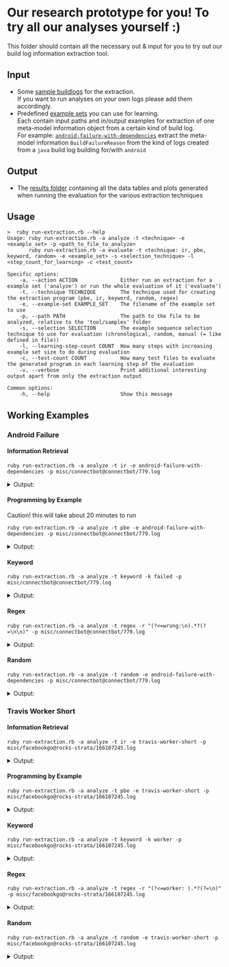 <!-- <script src="https://gist.github.com/pierrejoubert73/902cc94d79424356a8d20be2b382e1ab.js"></script> -->

# Our research prototype for you! To try all our analyses yourself :)

This folder should contain all the necessary out & input for you to try out our build log information extraction tool.

## Input

- Some [sample buildlogs](samples) for the extraction.  
  If you want to run analyses on your own logs please add them accordingly.
- Predefined [example sets](example-sets) you can use for learning.  
  Each contain input paths and in/output examples for extraction of one meta-model information object from a certain kind of build log.  
  For example: [`android-failure-with-dependencies`](example-sets/android-failure-with-dependencies.xml) extract the meta-model information `BuildFailureReason` from the kind of logs created from a `java` build log building for/with `android`

## Output

- The [results folder](results) containing all the data tables and plots generated when running the evaluation for the various extraction techniques

## Usage

``` shell
>  ruby run-extraction.rb --help
Usage: ruby run-extraction.rb -a analyze -t <technique> -e <example_set> -p <path_to_file_to_analyze>
       ruby run-extraction.rb -a evaluate -t <technique: ir, pbe, keyword, random> -e <example_set> -s <selection_technique> -l <step_count_for_learning> -c <test_count>

Specific options:
    -a, --action ACTION              Either run an extraction for a example set ('analyze') or run the whole evaluation of it ('evaluate')
    -t, --technique TECHNIQUE        The technique used for creating the extraction program (pbe, ir, keyword, random, regex)
    -e, --example-set EXAMPLE_SET    The filename of the example set to use
    -p, --path PATH                  The path to the file to be analyzed, relative to the 'tool/samples' folder
    -s, --selection SELECTION        The example sequence selection technique to use for evaluation (chronological, random, manual (= like defined in file))
    -l, --learning-step-count COUNT  How many steps with increasing example set size to do during evaluation
    -c, --test-count COUNT           How many test files to evaluate the generated program in each learning step of the evaluation
    -v, --verbose                    Print additional interesting output apart from only the extraction output

Common options:
    -h, --help                       Show this message
```

## Working Examples

### Android Failure

#### Information Retrieval

``` shell
ruby run-extraction.rb -a analyze -t ir -e android-failure-with-dependencies -p misc/connectbot@connectbot/779.log
```

<details>
  <summary>Output:</summary>

``` txt
3.4 You agree that you will not take any actions that may cause or result in the fragmentation of Android, including but not limited to distributing, participating in the creation of, or promoting in any way a software development kit derived from the SDK.
3.4 You agree that you will not take any actions that may cause or result in the fragmentation of Android, including but not limited to distributing, participating in the creation of, or promoting in any way a software development kit derived from the SDK.
[0K$ android-update-sdk --components=extra-android-support
Installing extra-android-support
spawn android update sdk --no-ui --all --filter extra-android-support
[0K$ android-update-sdk --components=extra-android-m2repository
spawn android update sdk --no-ui --all --filter extra-android-m2repository
Reading library jar [/usr/local/android-sdk-24.0.2/platforms/android-23/android.jar]
Reading library jar [/usr/local/android-sdk-24.0.2/platforms/android-23/optional/org.apache.http.legacy.jar]
Execution failed for task ':app:testDebugUnitTest'.
```

</details>

#### Programming by Example

Caution! this will take about 20 minutes to run

``` shell
ruby run-extraction.rb -a analyze -t pbe -e android-failure-with-dependencies -p misc/connectbot@connectbot/779.log
```

<details>
  <summary>Output:</summary>

``` txt
Execution failed for task ':app:testDebugUnitTest'.
There were failing tests. See the report at: file:///home/travis/build/connectbot/connectbot/app/build/reports/tests/debug/index.html
```

</details>

#### Keyword

``` shell
ruby run-extraction.rb -a analyze -t keyword -k failed -p misc/connectbot@connectbot/779.log
```

<details>
  <summary>Output:</summary>

``` txt
invoke-rc.d: initscript dbus, action "force-reload" failed.
invoke-rc.d: initscript udev, action "reload" failed.
start: Job failed to start
invoke-rc.d: initscript bluetooth, action "start" failed.
26 tests completed, 1 failed
FAILURE: Build failed with an exception.
Execution failed for task ':app:testDebugUnitTest'.
```

</details>

#### Regex

``` shell
ruby run-extraction.rb -a analyze -t regex -r "(?<=wrong:\n).*?(?=\n\n)" -p misc/connectbot@connectbot/779.log
```

<details>
  <summary>Output:</summary>

``` txt
Execution failed for task ':app:testDebugUnitTest'.
> There were failing tests. See the report at: file:///home/travis/build/connectbot/connectbot/app/build/reports/tests/debug/index.html
```

</details>

#### Random

``` shell
ruby run-extraction.rb -a analyze -t random -e android-failure-with-dependencies -p misc/connectbot@connectbot/779.log
```

<details>
  <summary>Output:</summary>

``` txt
Get:125 http://us.archive.ubuntu.com/ubuntu/ precise-updates/main libgdk-pixbuf2.0-dev amd64 2.26.1-1ubuntu1.3 [51.3 kB]
1.3 "Google" means Google Inc., a Delaware corporation with principal place of business at 1600 Amphitheatre Parkway, Mountain View, CA 94043, United States.
Receiving objects:  90% (2358/2619)   
  Unzipping Android Support Library, revision 23.1 (43%)
```

</details>

### Travis Worker Short

#### Information Retrieval

``` shell
ruby run-extraction.rb -a analyze -t ir -e travis-worker-short -p misc/facebookgo@rocks-strata/166107245.log
```

<details>
  <summary>Output:</summary>

``` txt
Using worker: worker-linux-docker-273f60df.prod.travis-ci.org:travis-linux-11
Target: x86_64-unknown-linux-gnu
GOHOSTOS="linux"
GOOS="linux"
```

</details>

#### Programming by Example

``` shell
ruby run-extraction.rb -a analyze -t pbe -e travis-worker-short -p misc/facebookgo@rocks-strata/166107245.log
```

<details> 
  <summary>Output:</summary>

``` txt
worker-linux-docker-273f60df.prod.travis-ci.org:travis-linux-11
```

</details>

#### Keyword

``` shell
ruby run-extraction.rb -a analyze -t keyword -k worker -p misc/facebookgo@rocks-strata/166107245.log
```

<details> 
  <summary>Output:</summary>

``` txt
Using worker: worker-linux-docker-273f60df.prod.travis-ci.org:travis-linux-11
[33;1mSee https://docs.travis-ci.com/user/workers/container-based-infrastructure/ for details.[0m
```

</details>

#### Regex

``` shell
ruby run-extraction.rb -a analyze -t regex -r "(?<=worker: ).*?(?=\n)" -p misc/facebookgo@rocks-strata/166107245.log
```

<details> 
  <summary>Output:</summary>

``` txt
worker-linux-docker-273f60df.prod.travis-ci.org:travis-linux-11
```

</details>

#### Random

``` shell
ruby run-extraction.rb -a analyze -t random -e travis-worker-short -p misc/facebookgo@rocks-strata/166107245.log
```

<details>
  <summary>Output:</summary>

``` txt
[34m[1mPhantomJS version[0m
```

</details>
